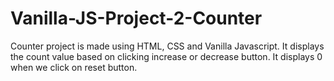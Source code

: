 # Vanilla-JS-Project-2-Counter
Counter project is made using HTML, CSS and Vanilla Javascript. It displays the count value based on clicking increase or decrease button. It displays 0 when we click on reset button.
